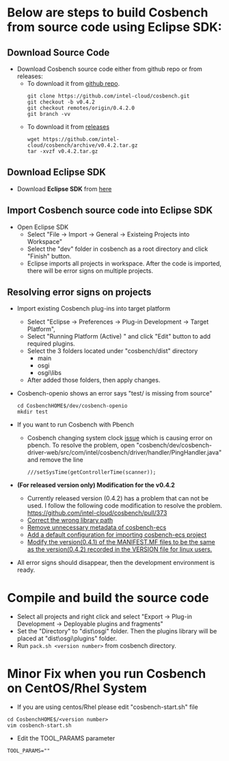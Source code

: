 # Below are steps to build Cosbench from source code using Eclipse SDK:
## Download Source Code
* Download Cosbench source code either from github repo or from releases:
  * To download it from [github repo](https://github.com/intel-cloud/cosbench).  
     ```
     git clone https://github.com/intel-cloud/cosbench.git
     git checkout -b v0.4.2
     git checkout remotes/origin/0.4.2.0
     git branch -vv
     ```
  * To download it from [releases](https://github.com/intel-cloud/cosbench/releases)
     ``` 
     wget https://github.com/intel-cloud/cosbench/archive/v0.4.2.tar.gz
     tar -xvzf v0.4.2.tar.gz
     ```
## Download Eclipse SDK
* Download **Eclipse SDK** from [here](https://www.eclipse.org/downloads/)

## Import Cosbench source code into Eclipse SDK
* Open Eclipse SDK
  * Select "File -> Import -> General -> Existeing Projects into Workspace"
  * Select the "dev" folder in cosbench as a root directory and click "Finish" button.
  * Eclipse imports all projects in workspace. After the code is imported, there will be error signs on multiple projects.   

## Resolving error signs on projects
* Import existing Cosbench plug-ins into target platform
  * Select "Eclipse -> Preferences -> Plug-in Development -> Target Platform",
  * Select "Running Platform (Active) " and click "Edit" button to add required plugins.
  * Select the 3 folders located under "cosbench/dist" directory
      * main 
      * osgi
      * osgi\libs
  * After added those folders, then apply changes.
 
* Cosbench-openio shows an error says "test/ is missing from source"
  ```
  cd CosbenchHOME$/dev/cosbench-openio
  mkdir test
  ```
 
* If you want to run Cosbench with Pbench
    * Cosbench changing system clock [issue](https://github.com/intel-cloud/cosbench/issues/340) which is causing error on pbench. To resolve the problem, open "cosbench/dev/cosbench-driver-web/src/com/intel/cosbench/driver/handler/PingHandler.java" and remove the line
      ```
      ///setSysTime(getControllerTime(scanner));
      ```
 * **(For released version only) Modification for the v0.4.2**
     * Currently released version (0.4.2) has a problem that can not be used. I follow the following code modification to resolve the problem. https://github.com/intel-cloud/cosbench/pull/373
     * [Correct the wrong library path](https://github.com/intel-cloud/cosbench/pull/373/commits/0d263f171091539de834aec726b7809b13241232)
     * [Remove unnecessary metadata of cosbench-ecs](https://github.com/intel-cloud/cosbench/pull/373/commits/44a51247d7600c868f829883c9140d483caa9f95)
     * [Add a default configuration for importing cosbench-ecs project](https://github.com/intel-cloud/cosbench/pull/373/commits/3807991edb05a9f81c9ecfc65d45cab9f0382039)
     * [Modify the version(0.4.1) of the MANIFEST.MF files to be the same as the version(0.4.2) recorded in the VERSION file for linux users.](https://github.com/intel-cloud/cosbench/pull/373/commits/8958eef1e6cded294fc11d1e79f2eaf7414a13f3)

 * All error signs should disappear, then the development environment is ready.

# Compile and build the source code
* Select all projects and right click and select "Export -> Plug-in Development -> Deployable plugins and fragments"
* Set the "Directory" to "dist\osgi" folder. Then the plugins library will be placed at "dist\osgi\plugins" folder.
* Run  ```pack.sh <version number>``` from cosbench directory.

# Minor Fix when you run Cosbench on CentOS/Rhel System
* If you are using centos/Rhel please edit "cosbench-start.sh" file
 ```
 cd CosbenchHOME$/<version number>
 vim cosbench-start.sh
 ```
 * Edit the TOOL_PARAMS parameter
 ```
 TOOL_PARAMS=""
 ```
